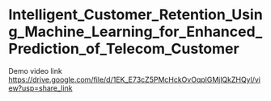 # Intelligent_Customer_Retention_Using_Machine_Learning_for_Enhanced_Prediction_of_Telecom_Customer
Demo video link
https://drive.google.com/file/d/1EK_E73cZ5PMcHckOvOqplGMjlQkZHQyl/view?usp=share_link
